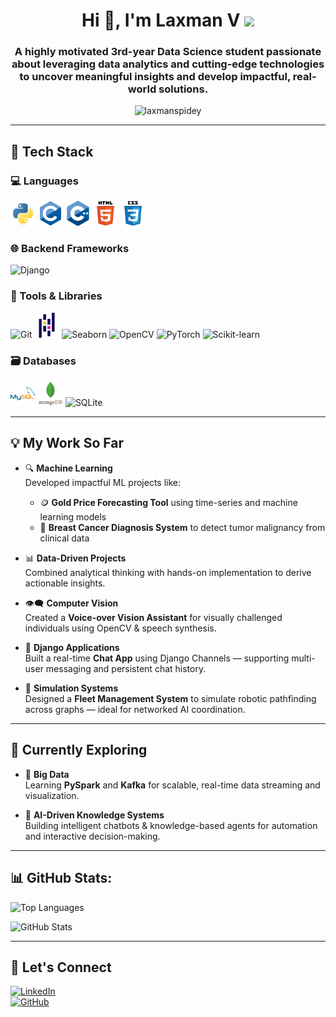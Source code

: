 <h1 align="center">Hi 👋, I'm Laxman V <img src="https://media.giphy.com/media/3ohhwMDyS6rv3sB8yI/giphy.gif" width="80px"/> </h1>

<h3 align="center">
A highly motivated 3rd-year Data Science student passionate about leveraging data analytics and cutting-edge technologies to uncover meaningful insights and develop impactful, real-world solutions.
</h3>

<p align="center">
  <img src="https://komarev.com/ghpvc/?username=laxmanspidey&label=Profile%20views&color=0e75b6&style=flat" alt="laxmanspidey" />
</p>

---

## 🧰 Tech Stack

### 💻 Languages
<p>
  <img src="https://raw.githubusercontent.com/devicons/devicon/master/icons/python/python-original.svg" alt="Python" width="40" height="40"/>
  <img src="https://raw.githubusercontent.com/devicons/devicon/master/icons/c/c-original.svg" alt="C" width="40" height="40"/>
  <img src="https://raw.githubusercontent.com/devicons/devicon/master/icons/cplusplus/cplusplus-original.svg" alt="C++" width="40" height="40"/>
  <img src="https://raw.githubusercontent.com/devicons/devicon/master/icons/html5/html5-original-wordmark.svg" alt="HTML5" width="40" height="40"/>
  <img src="https://raw.githubusercontent.com/devicons/devicon/master/icons/css3/css3-original-wordmark.svg" alt="CSS3" width="40" height="40"/>
</p>

### 🌐 Backend Frameworks
<p>
  <img src="https://cdn.worldvectorlogo.com/logos/django.svg" alt="Django" width="40" height="40"/>
</p>

### 🔧 Tools & Libraries
<p>
  <img src="https://www.vectorlogo.zone/logos/git-scm/git-scm-icon.svg" alt="Git" width="40" height="40"/>
  <img src="https://raw.githubusercontent.com/devicons/devicon/2ae2a900d2f041da66e950e4d48052658d850630/icons/pandas/pandas-original.svg" alt="Pandas" width="40" height="40"/>
  <img src="https://seaborn.pydata.org/_images/logo-mark-lightbg.svg" alt="Seaborn" width="40" height="40"/>
  <img src="https://www.vectorlogo.zone/logos/opencv/opencv-icon.svg" alt="OpenCV" width="40" height="40"/>
  <img src="https://www.vectorlogo.zone/logos/pytorch/pytorch-icon.svg" alt="PyTorch" width="40" height="40"/>
  <img src="https://upload.wikimedia.org/wikipedia/commons/0/05/Scikit_learn_logo_small.svg" alt="Scikit-learn" width="40" height="40"/>
</p>

### 🗃️ Databases
<p>
  <img src="https://raw.githubusercontent.com/devicons/devicon/master/icons/mysql/mysql-original-wordmark.svg" alt="MySQL" width="40" height="40"/>
  <img src="https://raw.githubusercontent.com/devicons/devicon/master/icons/mongodb/mongodb-original-wordmark.svg" alt="MongoDB" width="40" height="40"/>
  <img src="https://www.vectorlogo.zone/logos/sqlite/sqlite-icon.svg" alt="SQLite" width="40" height="40"/>
</p>

---

## 💡 My Work So Far

- 🔍 **Machine Learning**  
  Developed impactful ML projects like:  
  - 🪙 **Gold Price Forecasting Tool** using time-series and machine learning models  
  - 🧬 **Breast Cancer Diagnosis System**  to detect tumor malignancy from clinical data

- 📊 **Data-Driven Projects**  
  Combined analytical thinking with hands-on implementation to derive actionable insights.

- 👁️‍🗨️ **Computer Vision**  
  Created a **Voice-over Vision Assistant** for visually challenged individuals using OpenCV & speech synthesis.

- 💬 **Django Applications**  
  Built a real-time **Chat App** using Django Channels — supporting multi-user messaging and persistent chat history.

- 🤖 **Simulation Systems**  
  Designed a **Fleet Management System** to simulate robotic pathfinding across graphs — ideal for networked AI coordination.

---

## 🌱 Currently Exploring

- 🚀 **Big Data**  
  Learning **PySpark** and **Kafka** for scalable, real-time data streaming and visualization.

- 🤖 **AI-Driven Knowledge Systems**  
  Building intelligent chatbots & knowledge-based agents for automation and interactive decision-making.

---

## 📊 GitHub Stats:

<p align="left">
  <img src="https://github-readme-stats.vercel.app/api/top-langs?username=laxmanspidey&show_icons=true&locale=en&layout=compact" alt="Top Languages" />
</p>

<p align="left">
  <img src="https://github-readme-stats.vercel.app/api?username=laxmanspidey&show_icons=true&locale=en" alt="GitHub Stats" />
</p>

---

## 🔗 Let's Connect  

[![LinkedIn](https://img.shields.io/badge/LinkedIn-Connect-blue?style=flat&logo=linkedin)](https://www.linkedin.com/in/laxman-v-48272928b/)  
[![GitHub](https://img.shields.io/badge/GitHub-Follow-black?style=flat&logo=github)](https://github.com/laxmanspidey)
